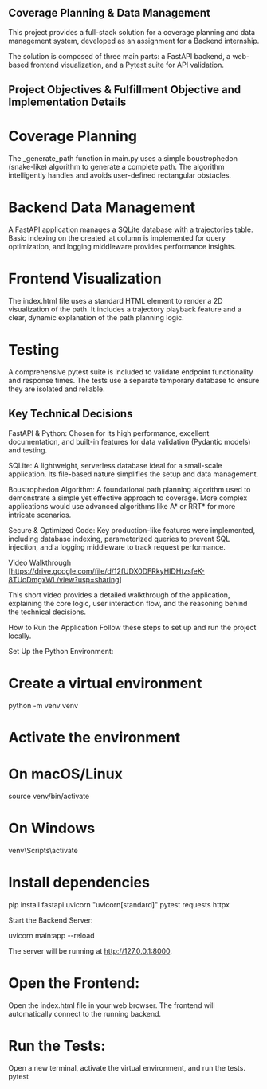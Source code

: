 ## Coverage Planning & Data Management
This project provides a full-stack solution for a coverage planning and data management system, developed as an assignment for a Backend internship.

The solution is composed of three main parts: a FastAPI backend, a web-based frontend visualization, and a Pytest suite for API validation.

## Project Objectives & Fulfillment Objective and Implementation Details

# Coverage Planning
The _generate_path function in main.py uses a simple boustrophedon (snake-like) algorithm to generate a complete path. The algorithm intelligently handles and avoids user-defined rectangular obstacles.

# Backend Data Management
A FastAPI application manages a SQLite database with a trajectories table. Basic indexing on the created_at column is implemented for query optimization, and logging middleware provides performance insights.

# Frontend Visualization
The index.html file uses a standard HTML <canvas> element to render a 2D visualization of the path. It includes a trajectory playback feature and a clear, dynamic explanation of the path planning logic.

# Testing
A comprehensive pytest suite is included to validate endpoint functionality and response times. The tests use a separate temporary database to ensure they are isolated and reliable.

## Key Technical Decisions
FastAPI & Python: Chosen for its high performance, excellent documentation, and built-in features for data validation (Pydantic models) and testing.

SQLite: A lightweight, serverless database ideal for a small-scale application. Its file-based nature simplifies the setup and data management.

Boustrophedon Algorithm: A foundational path planning algorithm used to demonstrate a simple yet effective approach to coverage. More complex applications would use advanced algorithms like A* or RRT* for more intricate scenarios.

Secure & Optimized Code: Key production-like features were implemented, including database indexing, parameterized queries to prevent SQL injection, and a logging middleware to track request performance.

Video Walkthrough
[<span style="color:red">https://drive.google.com/file/d/12fUDX0DFRkyHIDHtzsfeK-8TUoDmgxWL/view?usp=sharing</span>]

This short video provides a detailed walkthrough of the application, explaining the core logic, user interaction flow, and the reasoning behind the technical decisions.

How to Run the Application
Follow these steps to set up and run the project locally.


Set Up the Python Environment:

# Create a virtual environment
python -m venv venv

# Activate the environment
# On macOS/Linux
source venv/bin/activate
# On Windows
venv\Scripts\activate

# Install dependencies
pip install fastapi uvicorn "uvicorn[standard]" pytest requests httpx

Start the Backend Server:

uvicorn main:app --reload

The server will be running at http://127.0.0.1:8000.

# Open the Frontend:
Open the index.html file in your web browser. The frontend will automatically connect to the running backend.

# Run the Tests:
Open a new terminal, activate the virtual environment, and run the tests.
 pytest

